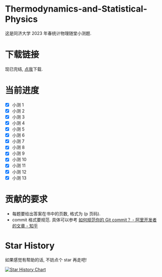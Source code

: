 # Thermodynamics-and-Statistical-Physics

这是同济大学 2023 年春统计物理随堂小测题.

# 下载链接
现已完结, [点我](https://github.com/Social-Mean/Thermodynamics-and-Statistical-Physics/releases/download/latest/main.pdf)下载.


# 当前进度

- [x] 小测 1
- [x] 小测 2
- [x] 小测 3
- [x] 小测 4
- [x] 小测 5
- [x] 小测 6
- [x] 小测 7
- [x] 小测 8
- [x] 小测 9
- [x] 小测 10
- [x] 小测 11
- [x] 小测 12
- [x] 小测 13

# 贡献的要求

- 每题要给出答案在书中的页数, 格式为 (p 页码).
- commit 格式要规范. 具体可以参考 [如何规范你的 Git commit？ - 阿里开发者的文章 - 知乎](https://zhuanlan.zhihu.com/p/182553920)

# Star History

如果感觉有帮助的话, 不妨点个 star 再走吧!

[![Star History Chart](https://api.star-history.com/svg?repos=Social-Mean/Thermodynamics-and-Statistical-Physics&type=Date)](https://star-history.com/#Social-Mean/Thermodynamics-and-Statistical-Physics&Date)

